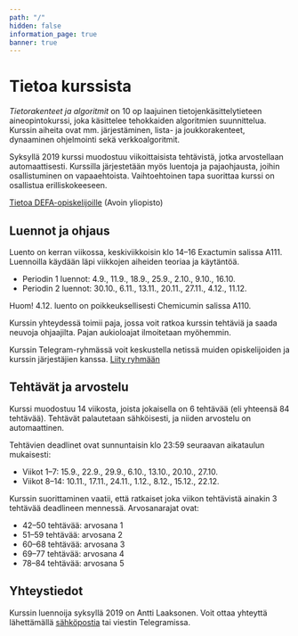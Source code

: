 ```yaml
---
path: "/"
hidden: false
information_page: true
banner: true
---
```


# Tietoa kurssista

_Tietorakenteet ja algoritmit_ on 10 op laajuinen
tietojenkäsittelytieteen aineopintokurssi,
joka käsittelee tehokkaiden algoritmien suunnittelua.
Kurssin aiheita ovat mm. järjestäminen,
lista- ja joukkorakenteet,
dynaaminen ohjelmointi sekä verkkoalgoritmit.

Syksyllä 2019 kurssi muodostuu viikoittaisista tehtävistä,
jotka arvostellaan automaattisesti.
Kurssilla järjestetään myös luentoja ja pajaohjausta,
joihin osallistuminen on vapaaehtoista.
Vaihtoehtoinen tapa suorittaa kurssi on osallistua erilliskokeeseen.

[Tietoa DEFA-opiskelijoille](/defa-tietoa) (Avoin yliopisto)

## Luennot ja ohjaus

Luento on kerran viikossa, keskiviikkoisin klo 14–16 Exactumin salissa A111.
Luennoilla käydään läpi viikkojen aiheiden teoriaa ja käytäntöä.

* Periodin 1 luennot: 4.9., 11.9., 18.9., 25.9., 2.10., 9.10., 16.10.
* Periodin 2 luennot: 30.10., 6.11., 13.11., 20.11., 27.11., 4.12., 11.12.

Huom! 4.12. luento on poikkeuksellisesti Chemicumin salissa A110.

Kurssin yhteydessä toimii paja, jossa voit ratkoa kurssin tehtäviä ja saada
neuvoja ohjaajilta. Pajan aukioloajat ilmoitetaan myöhemmin.

Kurssin Telegram-ryhmässä voit keskustella netissä muiden opiskelijoiden ja
kurssin järjestäjien kanssa. [Liity ryhmään](https://t.me/tiratg)

## Tehtävät ja arvostelu

Kurssi muodostuu 14 viikosta, joista jokaisella on 6 tehtävää
(eli yhteensä 84 tehtävää).
Tehtävät palautetaan sähköisesti, ja niiden arvostelu on automaattinen.

Tehtävien deadlinet ovat sunnuntaisin klo 23:59
seuraavan aikataulun mukaisesti:

* Viikot 1&ndash;7: 15.9., 22.9., 29.9., 6.10., 13.10., 20.10., 27.10.
* Viikot 8&ndash;14: 10.11., 17.11., 24.11., 1.12., 8.12., 15.12., 22.12.

Kurssin suorittaminen vaatii,
että ratkaiset joka viikon tehtävistä ainakin 3 tehtävää
deadlineen mennessä. Arvosanarajat ovat:

* 42–50 tehtävää: arvosana 1
* 51–59 tehtävää: arvosana 2
* 60–68 tehtävää: arvosana 3
* 69–77 tehtävää: arvosana 4
* 78–84 tehtävää: arvosana 5

## Yhteystiedot

Kurssin luennoija syksyllä 2019 on Antti Laaksonen.
Voit ottaa yhteyttä lähettämällä [sähköpostia](mailto:ahslaaks@cs.helsinki.fi)
tai viestin Telegramissa. 
